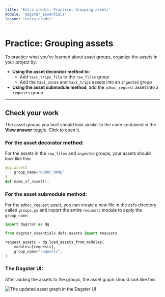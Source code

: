 ```yaml
---
title: 'Extra credit: Practice: Grouping assets'
module: 'dagster_essentials'
lesson: 'extra-credit'
---
```


# Practice: Grouping assets

To practice what you’ve learned about asset groups, organize the assets in your project by:

- **Using the asset decorator method to**:
  - Add `taxi_trips_file` to the `raw_files` group
  - Add the `taxi_zones` and `taxi_trips` assets into an `ingested` group
- **Using the asset submodule method**, add the `adhoc_request` asset into a `requests` group

---

## Check your work

The asset groups you built should look similar to the code contained in the **View answer** toggle. Click to open it.

### For the asset decorator method:

For the assets in the `raw_files` and `ingested` groups, your assets should look like this:

```python {% obfuscated="true" %}
@dg.asset(
    group_name="GROUP_NAME"
)
def name_of_asset():
```

### For the asset submodule method:

For the `adhoc_request` asset, you can create a new file in the `defs` directory called `groups.py` and import the entire `requests` module to apply the `group_name`:

```python {% obfuscated="true" %}
import dagster as dg

from dagster_essentials.defs.assets import requests

request_assets = dg.load_assets_from_modules(
    modules=[requests],
    group_name="requests",
)
```

### The Dagster UI:

After adding the assets to the groups, the asset graph should look like this:

![The updated asset graph in the Dagster UI](/images/dagster-essentials/extra-credit/ui-asset-groups-practice-answer.png)
